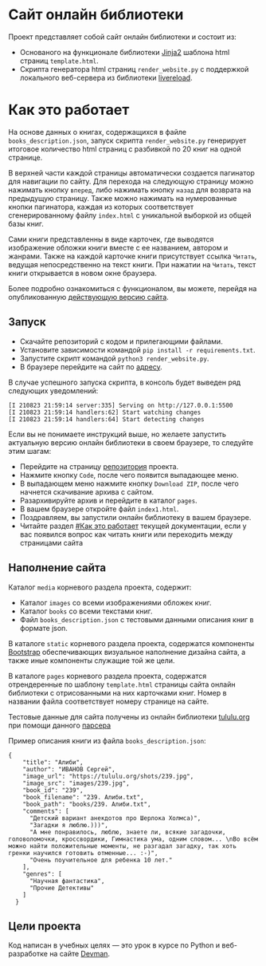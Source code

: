# Сайт онлайн библиотеки

Проект представляет собой сайт онлайн библиотеки и состоит из:
- Основаного на функционале библиотеки [Jinja2](https://jinja.palletsprojects.com/en/3.0.x/) шаблона html страниц `template.html`.
- Скрипта генератора html страниц `render_website.py` с поддержкой локального веб-сервера из библиотеки [livereload](https://github.com/lepture/python-livereload#developer-guide).

# Как это работает

На основе данных о книгах, содержащихся в файле `books_description.json`, запуск скрипта `render_website.py` генерирует итоговое количество html страниц с разбивкой по 20 книг на одной странице.

В верхней части каждой страницы автоматически создается пагинатор для навигации по сайту. Для перехода на следующую страницу можно нажимать кнопку `вперед`, либо нажимать кнопку `назад` для возврата на предыдущую страницу. Также можно нажимать на нумерованные кнопки пагинатора, каждая из которых соответствует сгенерированному файлу `index.html` с уникальной выборкой из общей базы книг.

Сами книги представленны в виде карточек, где выводятся изображение обложки книги вместе с ее названием, автором и жанрами. Также на каждой карточке книги присутствует ссылка `Читать`, ведущая непосредственно на текст книги. При нажатии на `Читать`, текст книги открывается в новом окне браузера.

Более подробно ознакомиться с функционалом, вы можете, перейдя на опубликованную [действующую версию сайта](https://rimprog.github.io/books_library_restyle/pages/index1.html).

## Запуск

- Скачайте репозиторий с кодом и прилегающими файлами.
- Установите зависимости командой `pip install -r requirements.txt`.
- Запустите скрипт командой `python3 render_website.py`.
- В браузере перейдите на сайт по [адресу](http://127.0.0.1:5500/pages/index1.html).

В случае успешного запуска скрипта, в консоль будет выведен ряд следующих уведомлений:
```
[I 210823 21:59:14 server:335] Serving on http://127.0.0.1:5500
[I 210823 21:59:14 handlers:62] Start watching changes
[I 210823 21:59:14 handlers:64] Start detecting changes
```

Если вы не понимаете инструкций выше, но желаете запустить актуальную версию онлайн библиотеки в своем браузере, то следуйте этим шагам:
- Перейдите на страницу [репозитория](https://github.com/rimprog/books_library_restyle) проекта.
- Нажмите кнопку `Code`, после чего появится выпадающее меню.
- В выпадающем меню нажмите кнопку `Download ZIP`, после чего начнется скачивание архива с сайтом.
- Разархивируйте архив и перейдите в каталог `pages`.
- В вашем браузере откройте файл `index1.html`.
- Поздравляем, вы запустили онлайн библиотеку в вашем браузере.
- Читайте раздел [#Как это работает](https://github.com/rimprog/books_library_restyle#как-это-работает) текущей документации, если у вас появился вопрос как читать книги или переходить между страницами сайта

## Наполнение сайта

Каталог `media` корневого раздела проекта, содержит:
- Каталог `images` со всеми изображениями обложек книг.
- Каталог `books` со всеми текстами книг.
- Файл `books_description.json` с тестовыми данными описания книг в формате json.

В каталоге `static` корневого раздела проекта, содержатся компоненты [Bootstrap](https://bootstrap-4.ru/docs/5.0/getting-started/introduction/) обеспечивающих визуальное наполнение дизайна сайта, а также иные компоненты служащие той же цели.

В каталоге `pages` корневого раздела проекта, содержатся отрендеренные по шаблону `template.html` страницы сайта онлайн библиотеки с отрисованными на них карточками книг. Номер в названии файла соответствует номеру странице на сайте.

Тестовые данные для сайта получены из онлайн библиотеки [tululu.org](https://tululu.org/) при помощи данного [парсера](https://github.com/rimprog/books_library)

Пример описания книги из файла `books_description.json`:
```
{
    "title": "Алиби",
    "author": "ИВАНОВ Сергей",
    "image_url": "https://tululu.org/shots/239.jpg",
    "image_src": "images/239.jpg",
    "book_id": "239",
    "book_filename": "239. Алиби.txt",
    "book_path": "books/239. Алиби.txt",
    "comments": [
      "Детский вариант анекдотов про Шерлока Холмса)",
      "Загадки я люблю.)))",
      "А мне понравилось, люблю, знаете ли, всякие загадочки, головоломочки, кроссвордики, Гимнастика ума, одним словом... \nВо всём можно найти положительные моменты, не разгадал загадку, так хоть гренки научился готовить отменные... :-)",
      "Очень поучительное для ребенка 10 лет."
    ],
    "genres": [
      "Научная фантастика",
      "Прочие Детективы"
    ]
  }
```

## Цели проекта

Код написан в учебных целях — это урок в курсе по Python и веб-разработке на сайте [Devman](https://dvmn.org).
